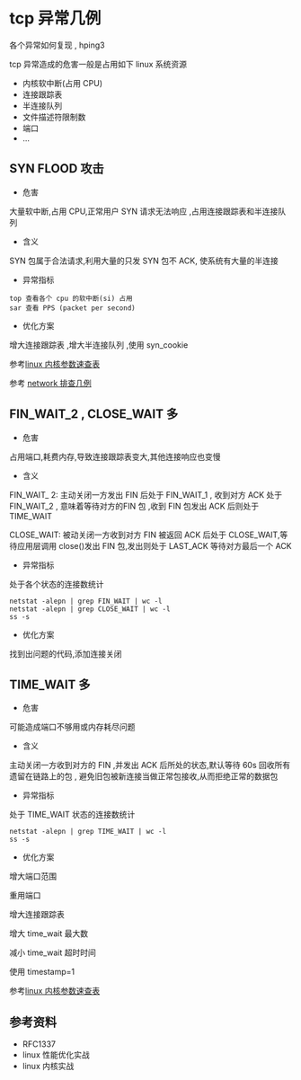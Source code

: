 # tcp 异常几例

各个异常如何复现 ,  hping3

tcp 异常造成的危害一般是占用如下 linux 系统资源

- 内核软中断(占用 CPU)
- 连接跟踪表
- 半连接队列
- 文件描述符限制数
- 端口  
- ...

## SYN FLOOD 攻击

- 危害

大量软中断,占用 CPU,正常用户 SYN 请求无法响应 ,占用连接跟踪表和半连接队列

- 含义

SYN 包属于合法请求,利用大量的只发 SYN 包不 ACK, 使系统有大量的半连接

- 异常指标

```
top 查看各个 cpu 的软中断(si) 占用
sar 查看 PPS (packet per second)
```

- 优化方案

增大连接跟踪表  ,增大半连接队列 ,使用 syn_cookie

参考[linux 内核参数速查表](/too-much-folder/troubleshooting-cheatsheet/#linux)

参考 [network 排查几例](/too-much-folder/black-box-network-problem/#syn_flood)

## FIN_WAIT_2 , CLOSE_WAIT 多

- 危害

占用端口,耗费内存,导致连接跟踪表变大,其他连接响应也变慢

- 含义

FIN_WAIT_ 2: 主动关闭一方发出 FIN 后处于 FIN_WAIT_1 , 收到对方 ACK 处于 FIN_WAIT_2 , 意味着等待对方的FIN 包 ,收到 FIN 包发出 ACK 后则处于 TIME_WAIT

CLOSE_WAIT: 被动关闭一方收到对方 FIN 被返回 ACK 后处于 CLOSE_WAIT,等待应用层调用 close()发出 FIN 包,发出则处于 LAST_ACK 等待对方最后一个 ACK

- 异常指标

处于各个状态的连接数统计
```
netstat -alepn | grep FIN_WAIT | wc -l
netstat -alepn | grep CLOSE_WAIT | wc -l
ss -s
```

- 优化方案

找到出问题的代码,添加连接关闭

## TIME_WAIT 多

- 危害

可能造成端口不够用或内存耗尽问题
  
- 含义

主动关闭一方收到对方的 FIN ,并发出 ACK 后所处的状态,默认等待 60s 回收所有遗留在链路上的包 , 避免旧包被新连接当做正常包接收,从而拒绝正常的数据包
  
- 异常指标

处于 TIME_WAIT 状态的连接数统计
```
netstat -alepn | grep TIME_WAIT | wc -l
ss -s
```

- 优化方案

增大端口范围

重用端口

增大连接跟踪表

增大 time_wait 最大数

减小 time_wait 超时时间

使用 timestamp=1

参考[linux 内核参数速查表](/too-much-folder/troubleshooting-cheatsheet/#linux)

## 参考资料

- RFC1337
- linux 性能优化实战
- linux 内核实战
